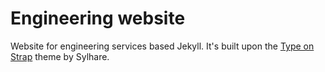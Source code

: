 # Engineering website
Website for engineering services based Jekyll. It's built upon the [Type on Strap](https://sylhare.github.io/Type-on-Strap/) theme by Sylhare.

	

